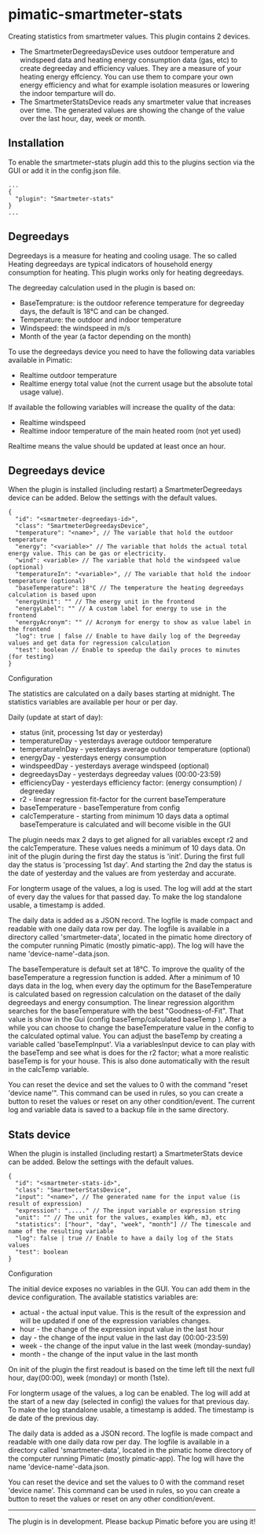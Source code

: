 pimatic-smartmeter-stats
===================

Creating statistics from smartmeter values. This plugin contains 2 devices.
- The SmartmeterDegreedaysDevice uses outdoor temperature and windspeed data and heating energy consumption data (gas, etc) to create degreeday and efficiency values. They are a measure of your heating energy effciency. You can use them to compare your own energy efficiency and what for example isolation measures or lowering the indoor temparture will do.
- The SmartmeterStatsDevice reads any smartmeter value that increases over time. The generated values are showing the change of the value over the last hour, day, week or month.

Installation
------------
To enable the smartmeter-stats plugin add this to the plugins section via the GUI or add it in the config.json file.

```
...
{
  "plugin": "Smartmeter-stats"
}
...
```

Degreedays
------------
Degreedays is a measure for heating and cooling usage. The so called Heating degreedays are typical indicators of household energy consumption for heating. This plugin works only for heating degreedays.

The degreeday calculation used in the plugin is based on:
- BaseTemprature: is the outdoor reference temperature for degreeday days, the default is 18°C and can be changed.
- Temperature: the outdoor and indoor temperature
- Windspeed: the windspeed in m/s
- Month of the year (a factor depending on the month)

To use the degreedays device you need to have the following data variables available in Pimatic:
- Realtime outdoor temperature
- Realtime energy total value (not the current usage but the absolute total usage value).

If available the following variables will increase the quality of the data:
- Realtime windspeed
- Realtime indoor temperature of the main heated room (not yet used)

Realtime means the value should be updated at least once an hour.


Degreedays device
-----------------
When the plugin is installed (including restart) a SmartmeterDegreedays device can be added. Below the settings with the default values.

```
{
  "id": "<smartmeter-degreedays-id>",
  "class": "SmartmeterDegreedaysDevice",
  "temperature": "<name>", // The variable that hold the outdoor temperature
  "energy": "<variable>" // The variable that holds the actual total energy value. This can be gas or electricity.
  "wind": <variable> // The variable that hold the windspeed value (optional)
  "temperatureIn": "<variable>", // The variable that hold the indoor temperature (optional)
  "baseTemperature": 18°C // The temperature the heating degreedays calculation is based upon
  "energyUnit": "" // The energy unit in the frontend
  "energyLabel": "" // A custom label for energy to use in the frontend
  "energyAcronym": "" // Acronym for energy to show as value label in the frontend
  "log": true | false // Enable to have daily log of the Degreeday values and get data for regression calculation
  "test": boolean // Enable to speedup the daily proces to minutes (for testing)
}
```

Configuration

The statistics are calculated on a daily bases starting at midnight. The statistics variables are available per hour or per day.

Daily (update at start of day):
- status (init, processing 1st day or yesterday)
- temperatureDay - yesterdays average outdoor temperature
- temperatureInDay - yesterdays average outdoor temperature (optional)
- energyDay - yesterdays energy consumption
- windspeedDay - yesterdays average windspeed (optional)
- degreedaysDay - yesterdays degreeday values (00:00-23:59)
- efficiencyDay - yesterdays efficiency factor: (energy consumption) / degreeday
- r2 - linear regression fit-factor for the current baseTemperature
- baseTemperature - baseTemperature from config
- calcTemperature - starting from minimum 10 days data a optimal baseTemperature is calculated and will become visible in the GUI

The plugin needs max 2 days to get aligned for all variables except r2 and the calcTemperature. These values needs a minimum of 10 days data. On init of the plugin during the first day the status is 'init'. During the first full day the status is 'processing 1st day'. And starting the 2nd day the status is the date of yesterday and the values are from yesterday and accurate.

For longterm usage of the values, a log is used. The log will add at the start of every day the values for that passed day. To make the log standalone usable, a timestamp is added.

The daily data is added as a JSON record. The logfile is made compact and readable with one daily data row per day. The logfile is available in a directory called 'smartmeter-data', located in the pimatic home directory of the computer running Pimatic (mostly pimatic-app). The log will have the name 'device-name'-data.json.

The baseTemperature is default set at 18°C. To improve the quality of the baseTemperature a regression function is added. After a minimum of 10 days data in the log, when every day the optimum for the BaseTemperature is calculated based on regression calculation on the dataset of the daily degreedays and energy consumption. The linear regression algorithm searches for the baseTemperature with the best "Goodness-of-Fit". That value is show in the Gui (config baseTemp/calculated baseTemp ). After a while you can choose to change the baseTemperature value in the config to the calculated optimal value.
You can adjust the baseTemp by creating a variable called 'baseTempInput'. Via a variablesInput device to can play with the baseTemp and see what is does for the r2 factor; what a more realistic baseTemp is for your house. This is also done automatically with the result in the calcTemp variable.

You can reset the device and set the values to 0 with the command "reset 'device name'". This command can be used in rules, so you can create a button to reset the values or reset on any other condition/event. The current log and variable data is saved to a backup file in the same directory.

Stats device
------------
When the plugin is installed (including restart) a SmartmeterStats device can be added. Below the settings with the default values.

```
{
  "id": "<smartmeter-stats-id>",
  "class": "SmartmeterStatsDevice",
  "input": "<name>", // The generated name for the input value (is result of expression)
  "expression": "....." // The input variable or expression string
  "unit": "" // The unit for the values, examples kWh, m3, etc
  "statistics": ["hour", "day", "week", "month"] // The timescale and name of the resulting variable
  "log": false | true // Enable to have a daily log of the Stats values
  "test": boolean
}
```

Configuration

The initial device exposes no variables in the GUI. You can add them in the device configuration.
The available statistics variables are:
- actual - the actual input value. This is the result of the expression and will be updated if one of the expression variables changes.
- hour - the change of the expression input value in the last hour
- day - the change of the input value in the last day (00:00-23:59)
- week - the change of the input value in the last week (monday-sunday)
- month - the change of the input value in the last month

On init of the plugin the first readout is based on the time left till the next full hour, day(00:00), week (monday) or month (1ste).

For longterm usage of the values, a log can be enabled. The log will add at the start of a new day (selected in config) the values for that previous day. To make the log standalone usable, a timestamp is added. The timestamp is de date of the previous day.

The daily data is added as a JSON record. The logfile is made compact and readable with one daily data row per day. The logfile is available in a directory called 'smartmeter-data', located in the pimatic home directory of the computer running Pimatic (mostly pimatic-app). The log will have the name 'device-name'-data.json.

You can reset the device and set the values to 0 with the command reset 'device name'. This command can be used in rules, so you can create a button to reset the values or reset on any other condition/event.

---------

The plugin is in development. Please backup Pimatic before you are using it!
